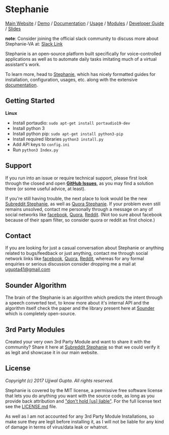 Stephanie
=============

[Main Website](https://slapbot.github.io) / [Demo](https://youtu.be/Pp5dXbWZsrU?t=1m38s) / [Documentation](http://slapbot.github.io/documentation) / [Usage](https://slapbot.github.io/documentation/usage/) / [Modules](https://slapbot.github.io/documentation/modules/) / [Developer Guide](https://slapbot.github.io/documentation/developer/) / [Slides](https://docs.google.com/presentation/d/e/2PACX-1vRo56UUB8Z6TLIDEek7G06uMMm9JoBxLXEeexNP4ybgPt8bRRsWumnpETSJwCY64RAKQZ5StP9wRr6i/pub?start=false&loop=false&delayms=3000&slide=id.gc6f73a04f_0_0)

**note**: Consider joining the official slack community to discuss more about Stephanie-VA at: [Slack Link](https://join.slack.com/t/stephanie-va/shared_invite/enQtMjY2NTEzNDQ3Nzk4LWUwMDAxOTVkNWFhMTJmNzFhYzk0YWViODFjNWU0MGU5MDYwZTZlZDQ4NmE5MjIzYjI0ZmJjYzllYjNhM2NiNTM)

Stephanie is an open-source platform built specifically for voice-controlled applications as well as
to automate daily tasks imitating much of a virtual assistant's work.

To learn more, head to [Stephanie](http://slapbot.github.io/), which has nicely formatted guides for installation, configuration, usages, etc. along with the extensive [documentation](http://slapbot.github.io/documentation).

## Getting Started

**Linux**

- Install portaudio: `sudo apt-get install portaudio19-dev`
- Install python 3
- Install python pip: `sudo apt-get install python3-pip`
- Install required libraries `python3 install.py`
- Add API keys to `config.ini`
- Run `python3 Index.py`

## Support

If you run into an issue or require technical support, please first look through the closed and open **[GitHub Issues](https://github.com/slapbot/stephanie-va/issues)**, as you may find a solution there (or some useful advice, at least).

If you're still having trouble, the next place to look would be the new [Subreddit Stephanie](https://www.reddit.com/r/StephanieAssistant), as well as [Quora Stephanie](https://www.quora.com/topic/Stephanie-Virtual-Assistant). If your problem even still remains unsolved, contact me personally through a message on any of social networks like [facebook](https://www.facebook.com/Drazier), [Quora](https://www.quora.com/profile/Ujjwal-Gupta-31), [Reddit](http://www.reddit.com/user/drazxie). (Not too sure about facebook because of their spam filter, so consider quora or reddit as first choice.)

## Contact

If you are looking for just a casual conversation about Stephanie or anything related to bugs/feedback or just anything, contact me through social network links like [facebook](https://www.facebook.com/Drazier), [Quora](https://www.quora.com/profile/Ujjwal-Gupta-31), [Reddit](http://reddit.com/user/drazxie), whereas for any formal enquiries or serious discussion consider dropping me a mail at ugupta41@gmail.com

## Sounder Algorithm

The brain of the Stephanie is an algorithm which predicts the intent through a speech converted text, to know more about it's internal API and the algorithm itself check the paper and the library present here at [Sounder](https://github.com/slapbot/sounder) which is completely open-source.

## 3rd Party Modules

Created your very own 3rd Party Module and want to share it with the community? Share it here at [Subreddit Stephanie](https://www.reddit.com/r/StephanieAssistant) so that we could verify it as legit and showcase it in our main website.

## License

*Copyright (c) 2017 Ujjwal Gupta. All rights reserved.*

Stephanie is covered by the MIT license, a permissive free software license that lets you do anything you want with the source code, as long as you provide back attribution and ["don't hold \[us\] liable"](http://choosealicense.com). For the full license text see the [LICENSE.md](LICENSE.md) file.

As well as I am not accounted for any 3rd Party Module Installations, so make sure they are legit before installing it, as I will not be liable for any kind of damage in terms of virus/data leak or whatnot.
